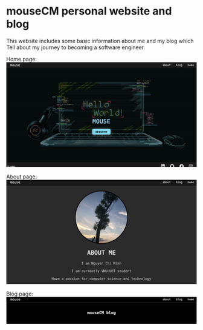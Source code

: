 # mouseCM personal website and blog

This website includes some basic information about me and my blog which Tell about my journey to becoming a software engineer.

Home page:
![home page](https://github.com/MouseCM/mousecm/blob/main/preview/home.png)

About page:
![about](https://github.com/MouseCM/mousecm/blob/main/preview/about.png)

Blog page:
![Blog](https://github.com/MouseCM/mousecm/blob/main/preview/blog.png)
